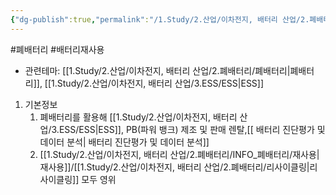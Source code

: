 ```yaml
---
{"dg-publish":true,"permalink":"/1.Study/2.산업/이차전지, 배터리 산업/2.폐배터리/종목/어스앤배터리/","created":"2024-11-20T21:02:27.625+09:00","updated":"2025-06-03T20:07:21.374+09:00"}
---
```


#폐배터리 #배터리재사용




- 관련테마: [[1.Study/2.산업/이차전지, 배터리 산업/2.폐배터리/폐배터리\|폐배터리]], [[1.Study/2.산업/이차전지, 배터리 산업/3.ESS/ESS\|ESS]]


1. 기본정보
	1. 폐배터리를 활용해 [[1.Study/2.산업/이차전지, 배터리 산업/3.ESS/ESS\|ESS]], PB(파워 뱅크) 제조 및 판매 렌탈,[[ 배터리 진단평가 및 데이터 분석\| 배터리 진단평가 및 데이터 분석]]
	2. [[1.Study/2.산업/이차전지, 배터리 산업/2.폐배터리/INFO_폐배터리/재사용\|재사용]]/[[1.Study/2.산업/이차전지, 배터리 산업/2.폐배터리/리사이클링\|리사이클링]] 모두 영위